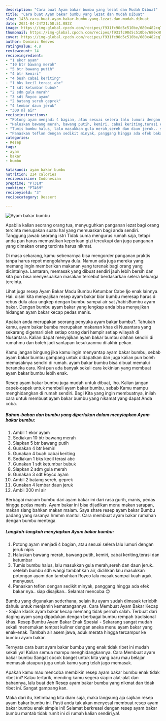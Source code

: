 ```yaml
---
description: "Cara buat Ayam bakar bumbu yang lezat dan Mudah Dibuat"
title: "Cara buat Ayam bakar bumbu yang lezat dan Mudah Dibuat"
slug: 1438-cara-buat-ayam-bakar-bumbu-yang-lezat-dan-mudah-dibuat
date: 2021-04-24T21:58:51.082Z
image: https://img-global.cpcdn.com/recipes/f931fc90d5c510be/680x482cq70/ayam-bakar-bumbu-foto-resep-utama.jpg
thumbnail: https://img-global.cpcdn.com/recipes/f931fc90d5c510be/680x482cq70/ayam-bakar-bumbu-foto-resep-utama.jpg
cover: https://img-global.cpcdn.com/recipes/f931fc90d5c510be/680x482cq70/ayam-bakar-bumbu-foto-resep-utama.jpg
author: Dominic Reeves
ratingvalue: 4.8
reviewcount: 14
recipeingredient:
- "1 ekor ayam"
- "10 btr bawang merah"
- "5 btr bawang putih"
- "4 btr kemiri"
- "4 buah cabai keriting"
- "1 bks kecil terasi abc"
- "1 sdt ketumbar bubuk"
- "2 sdm gula merah"
- "3 sdt Royco ayam"
- "2 batang sereh geprek"
- "4 lembar daun jeruk"
- "300 ml air"
recipeinstructions:
- "Potong ayam menjadi 4 bagian, atau sesuai selera lalu lumuri dengan jeruk nipis"
- "Haluskan bawang merah, bawang putih, kemiri, cabai keriting,terasi dan ketumbar"
- "Tumis bumbu halus, lalu masukkan gula merah,sereh dan daun jeruk.. setelah bumbu sdh wangi tambahkan air, didihkan lalu masukkan potongan ayam dan tambahkan Royco lalu masak sampai kuah agak menyusut."
- "Panaskan teflon dengan sedikit minyak, panggang hingga ada efek bakar nya.. siap disajikan.. Selamat mencoba 😊"
categories:
- Resep
tags:
- ayam
- bakar
- bumbu

katakunci: ayam bakar bumbu 
nutrition: 224 calories
recipecuisine: Indonesian
preptime: "PT31M"
cooktime: "PT46M"
recipeyield: "3"
recipecategory: Dessert

---
```



![Ayam bakar bumbu](https://img-global.cpcdn.com/recipes/f931fc90d5c510be/680x482cq70/ayam-bakar-bumbu-foto-resep-utama.jpg)

Apabila kalian seorang orang tua, menyuguhkan panganan lezat bagi orang tercinta merupakan suatu hal yang memuaskan bagi anda sendiri. Tanggung jawab seorang istri Tidak cuma mengurus rumah saja, tetapi anda pun harus memastikan keperluan gizi tercukupi dan juga panganan yang dimakan orang tercinta harus nikmat.

Di masa  sekarang, kamu sebenarnya bisa mengorder panganan praktis tanpa harus repot mengolahnya dulu. Namun ada juga mereka yang memang ingin memberikan makanan yang terenak bagi orang yang dicintainya. Lantaran, memasak yang dibuat sendiri jauh lebih bersih dan kita pun bisa menyesuaikan masakan tersebut berdasarkan selera keluarga tercinta. 

Lihat juga resep Ayam Bakar Madu Bumbu Ketumbar Cabe Ijo enak lainnya. Hai. disini kita menyajikan resep ayam bakar biar bumbu meresap harus di rebus dulu atau ungkep dengan bumbu sampai air sat /habisBumbu ayam bakar. Dengan bumbu ayam bakar yang lengkap anda bisa menyajikan hidangan ayam bakar kecap pedas manis.

Apakah anda merupakan seorang penyuka ayam bakar bumbu?. Tahukah kamu, ayam bakar bumbu merupakan makanan khas di Nusantara yang sekarang digemari oleh setiap orang dari hampir setiap wilayah di Nusantara. Kalian dapat menyajikan ayam bakar bumbu olahan sendiri di rumahmu dan boleh jadi santapan kesukaanmu di akhir pekan.

Kamu jangan bingung jika kamu ingin menyantap ayam bakar bumbu, sebab ayam bakar bumbu gampang untuk didapatkan dan juga kalian pun boleh memasaknya sendiri di rumah. ayam bakar bumbu bisa dibuat memalui beraneka cara. Kini pun ada banyak sekali cara kekinian yang membuat ayam bakar bumbu lebih enak.

Resep ayam bakar bumbu juga mudah untuk dibuat, lho. Kalian jangan capek-capek untuk membeli ayam bakar bumbu, sebab Kamu mampu menghidangkan di rumah sendiri. Bagi Kita yang ingin membuatnya, inilah cara untuk membuat ayam bakar bumbu yang nikamat yang dapat Anda coba.

<!--inarticleads1-->

##### Bahan-bahan dan bumbu yang diperlukan dalam menyiapkan Ayam bakar bumbu:

1. Ambil 1 ekor ayam
1. Sediakan 10 btr bawang merah
1. Siapkan 5 btr bawang putih
1. Gunakan 4 btr kemiri
1. Gunakan 4 buah cabai keriting
1. Sediakan 1 bks kecil terasi abc
1. Gunakan 1 sdt ketumbar bubuk
1. Siapkan 2 sdm gula merah
1. Gunakan 3 sdt Royco ayam
1. Ambil 2 batang sereh, geprek
1. Gunakan 4 lembar daun jeruk
1. Ambil 300 ml air


Berbagai macam bumbu dari ayam bakar ini dari rasa gurih, manis, pedas hingga pedas manis. Ayam bakar ini bisa dijadikan menu makan sarapan, makan siang bahkan makan malam. Saya share resep ayam bakar Bumbu padang yang rasanya hmmm mantul. Cara membuat ayam bakar rumahan dengan bumbu mentega. 

<!--inarticleads2-->

##### Langkah-langkah menyiapkan Ayam bakar bumbu:

1. Potong ayam menjadi 4 bagian, atau sesuai selera lalu lumuri dengan jeruk nipis
1. Haluskan bawang merah, bawang putih, kemiri, cabai keriting,terasi dan ketumbar
1. Tumis bumbu halus, lalu masukkan gula merah,sereh dan daun jeruk.. setelah bumbu sdh wangi tambahkan air, didihkan lalu masukkan potongan ayam dan tambahkan Royco lalu masak sampai kuah agak menyusut.
1. Panaskan teflon dengan sedikit minyak, panggang hingga ada efek bakar nya.. siap disajikan.. Selamat mencoba 😊


Bumbu yang digunakan sederhana, selain itu ayam sudah dimasak terlebih dahulu untuk menjamin kematangannya. Cara Membuat Ayam Bakar Kecap - Sajian klasik ayam bakar kecap memang tidak pernah salah. Terbuat dari daging ayam yang dipadukan dengan berbagai bumbu rempah tradisional khas. Resep Bumbu Ayam Bakar Enak Spesial - Sekarang sangat mudah sekali menemukan tempat kuliner dengan aneka menu ayam bakar yang enak-enak. Tambah air asem jawa, aduk merata hingga tercampur ke bumbu ayam bakar. 

Ternyata cara buat ayam bakar bumbu yang enak tidak ribet ini mudah sekali ya! Kalian semua mampu menghidangkannya. Cara Membuat ayam bakar bumbu Sangat cocok banget untuk kita yang baru mau belajar memasak ataupun juga untuk kamu yang telah jago memasak.

Apakah kamu mau mencoba membikin resep ayam bakar bumbu enak tidak ribet ini? Kalau tertarik, mending kamu segera siapin alat-alat dan bahannya, lalu buat deh Resep ayam bakar bumbu yang nikmat dan tidak ribet ini. Sangat gampang kan. 

Maka dari itu, ketimbang kita diam saja, maka langsung aja sajikan resep ayam bakar bumbu ini. Pasti anda tak akan menyesal membuat resep ayam bakar bumbu enak simple ini! Selamat berkreasi dengan resep ayam bakar bumbu mantab tidak rumit ini di rumah kalian sendiri,ya!.

